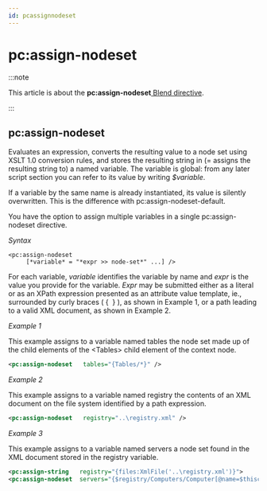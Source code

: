 ```yaml
---
id: pcassignnodeset
---
```


# pc:assign-nodeset




:::note

This article is about the **pc:assign-nodeset**[ Blend directive](/Repositories/Blend_directives).

:::

## **pc:assign-nodeset**

Evaluates an expression, converts the resulting value to a node set using XSLT 1.0 conversion rules, and stores the resulting string in (= assigns the resulting string to) a named variable. The variable is global: from any later script section you can refer to its value by writing *$variable*.

If a variable by the same name is already instantiated, its value is silently overwritten. This is the difference with pc:assign-nodeset-default.

You have the option to assign multiple variables in a single pc:assign-nodeset directive.

*Syntax*

```
<pc:assign-nodeset
     [*variable* = "*expr >> node-set*" ...] />
```

For each variable, *variable* identifies the variable by name and *expr* is the value you provide for the variable. *Expr* may be submitted either as a literal or as an XPath expression presented as an attribute value template, ie., surrounded by curly braces ( {  } ), as shown in Example 1, or a path leading to a valid XML document, as shown in Example 2.

*Example 1*

This example assigns to a variable named tables the node set made up of the child elements of the \<Tables> child element of the context node.

```xml
<pc:assign-nodeset   tables="{Tables/*}" />
```

*Example 2*

This example assigns to a variable named registry the contents of an XML document on the file system identified by a path expression.

```xml
<pc:assign-nodeset   registry="..\registry.xml" />
```

*Example 3*

This example assigns to a variable named servers a node set found in the XML document stored in the registry variable.

```xml
<pc:assign-string   registry="{files:XmlFile('..\registry.xml')}">
<pc:assign-nodeset  servers="{$registry/Computers/Computer[@name=$thiscomputer]/Servers/Server}" />
```

 